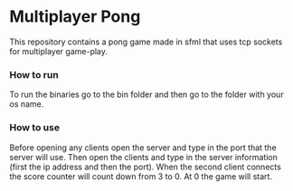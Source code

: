# Multiplayer Pong
This repository contains a pong game made in sfml that uses tcp sockets for multiplayer game-play. 

### How to run
To run the binaries go to the bin folder and then go to the folder with your os name.

### How to use
Before opening any clients open the server and type in the port that the server will use. Then open the clients and type in the server information (first the ip address and then the port). When the second client connects the score counter will count down from 3 to 0. At 0 the game will start.

